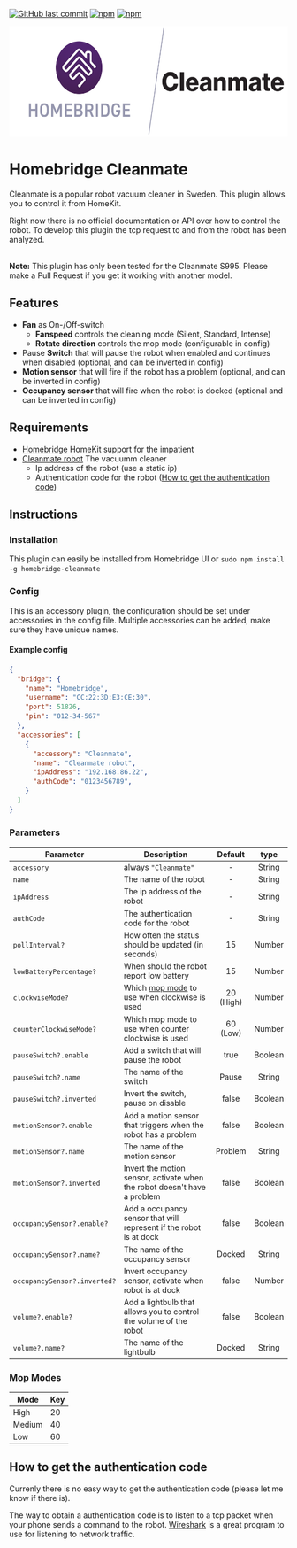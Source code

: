 [![GitHub last commit](https://img.shields.io/github/last-commit/albinmedoc/homebridge-cleanmate.svg)](https://github.com/albinmedoc/homebridge-cleanmate)
[![npm](https://img.shields.io/npm/v/homebridge-cleanmate?label=npm%20package)](https://github.com/albinmedoc/homebridge-cleanmate)
[![npm](https://img.shields.io/npm/dt/homebridge-cleanmate.svg)](https://www.npmjs.com/package/homebridge-cleanmate)

<p align="center">
  <img src="assets/homebridge-cleanmate-logo.png" height="200px">
</p>

# Homebridge Cleanmate
Cleanmate is a popular robot vacuum cleaner in Sweden. This plugin allows you to control it from HomeKit.

Right now there is no official documentation or API over how to control the robot. To develop this plugin the tcp request to and from the robot has been analyzed. 


<br>**Note:** This plugin has only been tested for the Cleanmate S995. Please make a Pull Request if you get it working with another model.

## Features
* **Fan** as On-/Off-switch
  * **Fanspeed** controls the cleaning mode (Silent, Standard, Intense)
  * **Rotate direction** controls the mop mode (configurable in config)
* Pause **Switch** that will pause the robot when enabled and continues when disabled (optional, and can be inverted in config)
* **Motion sensor** that will fire if the robot has a problem (optional, and can be inverted in config)
* **Occupancy sensor** that will fire when the robot is docked (optional and can be inverted in config) 

## Requirements
- [Homebridge](https://github.com/nfarina/homebridge) HomeKit support for the impatient
- [Cleanmate robot](https://www.cleanmate.se/) The vacuumm cleaner
  - Ip address of the robot (use a static ip)
  - Authentication code for the robot ([How to get the authentication code](#how-to-get-the-authentication-code))

## Instructions
### Installation
This plugin can easily be installed from Homebridge UI or `sudo npm install -g homebridge-cleanmate`

### Config
This is an accessory plugin, the configuration should be set under accessories in the config file. Multiple accessories can be added, make sure they have unique names.

#### Example config
```json
{
  "bridge": {
    "name": "Homebridge",
    "username": "CC:22:3D:E3:CE:30",
    "port": 51826,
    "pin": "012-34-567"
  },
  "accessories": [
    {
      "accessory": "Cleanmate",
      "name": "Cleanmate robot",
      "ipAddress": "192.168.86.22",
      "authCode": "0123456789",
    }
  ]
}
```

### Parameters
| Parameter                    | Description                                                              |  Default  |  type   |
| ---------------------------- | ------------------------------------------------------------------------ | :-------: | :-----: |
| `accessory`                  | always `"Cleanmate"`                                                     |     -     | String  |
| `name`                       | The name of the robot                                                    |     -     | String  |
| `ipAddress`                  | The ip address of the robot                                              |     -     | String  |
| `authCode`                   | The authentication code for the robot                                    |     -     | String  |
| `pollInterval?`              | How often the status should be updated (in seconds)                      |    15     | Number  |
| `lowBatteryPercentage?`      | When should the robot report low battery                                 |    15     | Number  |
| `clockwiseMode?`             | Which [mop mode](#mop-modes) to use when clockwise is used               | 20 (High) | Number  |
| `counterClockwiseMode?`      | Which mop mode to use when counter clockwise is used                     | 60 (Low)  | Number  |
| `pauseSwitch?.enable`        | Add a switch that will pause the robot                                   |   true    | Boolean |
| `pauseSwitch?.name`          | The name of the switch                                                   |   Pause   | String  |
| `pauseSwitch?.inverted`      | Invert the switch, pause on disable                                      |   false   | Boolean |
| `motionSensor?.enable`       | Add a motion sensor that triggers when the robot has a problem           |   false   | Boolean |
| `motionSensor?.name`         | The name of the motion sensor                                            |  Problem  | String  |
| `motionSensor?.inverted`     | Invert the motion sensor, activate when the robot doesn't have a problem |   false   | Boolean |
| `occupancySensor?.enable?`   | Add a occupancy sensor that will represent if the robot is at dock       |   false   | Boolean |
| `occupancySensor?.name?`     | The name of the occupancy sensor                                         |  Docked   | String  |
| `occupancySensor?.inverted?` | Invert occupancy sensor, activate when robot is at dock                  |   false   | Number  |
| `volume?.enable?`            | Add a lightbulb that allows you to control the volume of the robot       |   false   | Boolean |
| `volume?.name?`              | The name of the lightbulb                                                |  Docked   | String  |


### Mop Modes
| Mode   | Key |
| ------ | --- |
| High   | 20  |
| Medium | 40  |
| Low    | 60  |

## How to get the authentication code
Currenly there is no easy way to get the authentication code (please let me know if there is).

The way to obtain a authentication code is to listen to a tcp packet when your phone sends a command to the robot. [Wireshark](https://www.wireshark.org/) is a great program to use for listening to network traffic.
